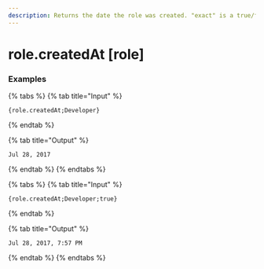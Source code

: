 ```yaml
---
description: Returns the date the role was created. "exact" is a true/false value on whether to include hours/minutes.
---
```


# role.createdAt [role] <exact> <role>

### Examples

{% tabs %}
{% tab title="Input" %}
```text
{role.createdAt;Developer}
```
{% endtab %}

{% tab title="Output" %}
```text
Jul 28, 2017
```
{% endtab %}
{% endtabs %}

{% tabs %}
{% tab title="Input" %}
```text
{role.createdAt;Developer;true}
```
{% endtab %}

{% tab title="Output" %}
```text
Jul 28, 2017, 7:57 PM
```
{% endtab %}
{% endtabs %}
